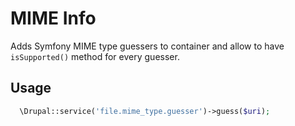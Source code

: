 # MIME Info

Adds Symfony MIME type guessers to container and allow to have `isSupported()` method for every guesser.

## Usage

```php
  \Drupal::service('file.mime_type.guesser')->guess($uri);
```
